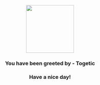 <p align="center">
            <img src="https://raw.githubusercontent.com/PokeAPI/sprites/master/sprites/pokemon/176.png" width="150" height="150">
          </p>
          <h3 align="center">You have been greeted by - <b>Togetic</b></h3>
          <h3 align="center">Have a nice day!</h3>
        
